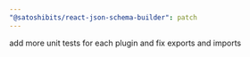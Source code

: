 ```yaml
---
"@satoshibits/react-json-schema-builder": patch
---
```


add more unit tests for each plugin and fix exports and imports
